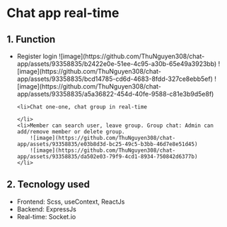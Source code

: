 # Chat app real-time
## 1. Function
<ul>
    <li>Register login
        ![image](https://github.com/ThuNguyen308/chat-app/assets/93358835/b2422e0e-51ee-4c95-a30b-65e49a3923bb)
        ![image](https://github.com/ThuNguyen308/chat-app/assets/93358835/bcd14785-cd6d-4683-8fdd-327ce8ebb5ef)
        ![image](https://github.com/ThuNguyen308/chat-app/assets/93358835/a5a36822-454d-40fe-9588-c81e3b9d5e8f)
    </li>
    
    <li>Chat one-one, chat group in real-time
    
    </li>
    <li>Member can search user, leave group. Group chat: Admin can add/remove member or delete group.
        ![image](https://github.com/ThuNguyen308/chat-app/assets/93358835/e03b8d3d-bc25-49c5-b3bb-46d7e8e51d45)
        ![image](https://github.com/ThuNguyen308/chat-app/assets/93358835/da502e03-79f9-4cd1-8934-750842d6377b)
    </li>
</ul>

## 2. Tecnology used
<ul>
    <li>Frontend: Scss, useContext, ReactJs</li>
    <li>Backend: ExpressJs</li>   
    <li>Real-time: Socket.io</li>   
</ul>

